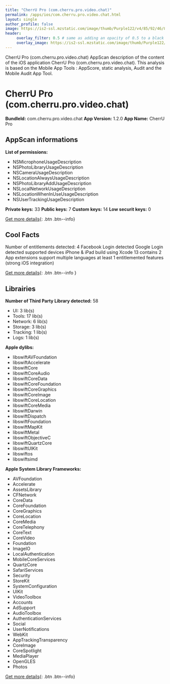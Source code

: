 ```yaml
---
title: "CherrU Pro (com.cherru.pro.video.chat)"
permalink: /apps/ios/com.cherru.pro.video.chat.html
layout: single
author_profile: false
image: https://is2-ssl.mzstatic.com/image/thumb/Purple122/v4/85/92/46/859246ec-5b4e-c0c8-33a3-96221d3c32c3/AppIcon-1x_U007emarketing-0-7-0-0-85-220.png/512x512bb.jpg
header: 
     overlay_filter: 0.5 # same as adding an opacity of 0.5 to a black background
     overlay_image: https://is2-ssl.mzstatic.com/image/thumb/Purple122/v4/85/92/46/859246ec-5b4e-c0c8-33a3-96221d3c32c3/AppIcon-1x_U007emarketing-0-7-0-0-85-220.png/512x512bb.jpg
---
```

CherrU Pro (com.cherru.pro.video.chat) AppScan description of the content of the iOS application CherrU Pro (com.cherru.pro.video.chat). This analysis is based on the Mobile App Tools : AppScore, static analysis, Audit and the Mobile Audit App Tool.

# CherrU Pro (com.cherru.pro.video.chat)

**BundleId:** com.cherru.pro.video.chat
**App Version:** 1.2.0
**App Name:** CherrU Pro


## AppScan informations 

**List of permissions:** 
- NSMicrophoneUsageDescription
- NSPhotoLibraryUsageDescription
- NSCameraUsageDescription
- NSLocationAlwaysUsageDescription
- NSPhotoLibraryAddUsageDescription
- NSLocalNetworkUsageDescription
- NSLocationWhenInUseUsageDescription
- NSUserTrackingUsageDescription
  
  
**Private keys:** 33
**Public keys:** 7
**Custom keys:** 14
**Low securit keys:** 0
  
[Get more details](/pricing.html){: .btn .btn--info}

## Cool Facts

Number of entitlements detected: 4
Facebook Login detected
Google Login detected
supported devices iPhone & iPad
build using Xcode 13
contains 2 App extensions
support multiple languages
at least 1 entitlemented features (strong iOS integration)
  
[Get more details](/pricing.html){: .btn .btn--info }

## Librairies 
**Number of Third Party Library detected:** 58
- UI: 3 lib(s)
- Tools: 17 lib(s)
- Network: 6 lib(s)
- Storage: 3 lib(s)
- Tracking: 1 lib(s)
- Logs: 1 lib(s)


**Apple dylibs:**
- libswiftAVFoundation
- libswiftAccelerate
- libswiftCore
- libswiftCoreAudio
- libswiftCoreData
- libswiftCoreFoundation
- libswiftCoreGraphics
- libswiftCoreImage
- libswiftCoreLocation
- libswiftCoreMedia
- libswiftDarwin
- libswiftDispatch
- libswiftFoundation
- libswiftMapKit
- libswiftMetal
- libswiftObjectiveC
- libswiftQuartzCore
- libswiftUIKit
- libswiftos
- libswiftsimd


**Apple System Library Frameworks:**
- AVFoundation
- Accelerate
- AssetsLibrary
- CFNetwork
- CoreData
- CoreFoundation
- CoreGraphics
- CoreLocation
- CoreMedia
- CoreTelephony
- CoreText
- CoreVideo
- Foundation
- ImageIO
- LocalAuthentication
- MobileCoreServices
- QuartzCore
- SafariServices
- Security
- StoreKit
- SystemConfiguration
- UIKit
- VideoToolbox
- Accounts
- AdSupport
- AudioToolbox
- AuthenticationServices
- Social
- UserNotifications
- WebKit
- AppTrackingTransparency
- CoreImage
- CoreSpotlight
- MediaPlayer
- OpenGLES
- Photos


  
[Get more details](/pricing.html){: .btn .btn--info}

